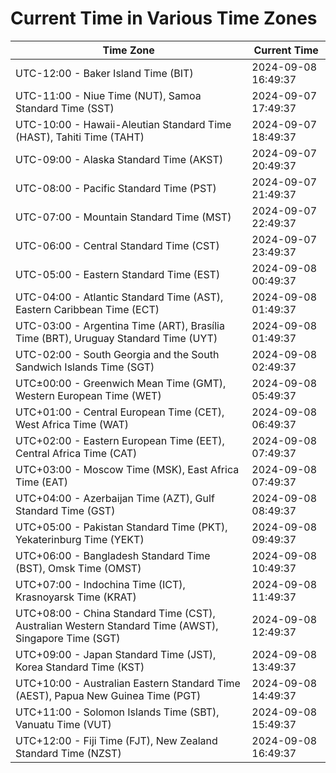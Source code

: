# Current Time in Various Time Zones

| Time Zone | Current Time |
|-----------|--------------|
| UTC-12:00 - Baker Island Time (BIT) | 2024-09-08 16:49:37 |
| UTC-11:00 - Niue Time (NUT), Samoa Standard Time (SST) | 2024-09-07 17:49:37 |
| UTC-10:00 - Hawaii-Aleutian Standard Time (HAST), Tahiti Time (TAHT) | 2024-09-07 18:49:37 |
| UTC-09:00 - Alaska Standard Time (AKST) | 2024-09-07 20:49:37 |
| UTC-08:00 - Pacific Standard Time (PST) | 2024-09-07 21:49:37 |
| UTC-07:00 - Mountain Standard Time (MST) | 2024-09-07 22:49:37 |
| UTC-06:00 - Central Standard Time (CST) | 2024-09-07 23:49:37 |
| UTC-05:00 - Eastern Standard Time (EST) | 2024-09-08 00:49:37 |
| UTC-04:00 - Atlantic Standard Time (AST), Eastern Caribbean Time (ECT) | 2024-09-08 01:49:37 |
| UTC-03:00 - Argentina Time (ART), Brasília Time (BRT), Uruguay Standard Time (UYT) | 2024-09-08 01:49:37 |
| UTC-02:00 - South Georgia and the South Sandwich Islands Time (SGT) | 2024-09-08 02:49:37 |
| UTC±00:00 - Greenwich Mean Time (GMT), Western European Time (WET) | 2024-09-08 05:49:37 |
| UTC+01:00 - Central European Time (CET), West Africa Time (WAT) | 2024-09-08 06:49:37 |
| UTC+02:00 - Eastern European Time (EET), Central Africa Time (CAT) | 2024-09-08 07:49:37 |
| UTC+03:00 - Moscow Time (MSK), East Africa Time (EAT) | 2024-09-08 07:49:37 |
| UTC+04:00 - Azerbaijan Time (AZT), Gulf Standard Time (GST) | 2024-09-08 08:49:37 |
| UTC+05:00 - Pakistan Standard Time (PKT), Yekaterinburg Time (YEKT) | 2024-09-08 09:49:37 |
| UTC+06:00 - Bangladesh Standard Time (BST), Omsk Time (OMST) | 2024-09-08 10:49:37 |
| UTC+07:00 - Indochina Time (ICT), Krasnoyarsk Time (KRAT) | 2024-09-08 11:49:37 |
| UTC+08:00 - China Standard Time (CST), Australian Western Standard Time (AWST), Singapore Time (SGT) | 2024-09-08 12:49:37 |
| UTC+09:00 - Japan Standard Time (JST), Korea Standard Time (KST) | 2024-09-08 13:49:37 |
| UTC+10:00 - Australian Eastern Standard Time (AEST), Papua New Guinea Time (PGT) | 2024-09-08 14:49:37 |
| UTC+11:00 - Solomon Islands Time (SBT), Vanuatu Time (VUT) | 2024-09-08 15:49:37 |
| UTC+12:00 - Fiji Time (FJT), New Zealand Standard Time (NZST) | 2024-09-08 16:49:37 |
